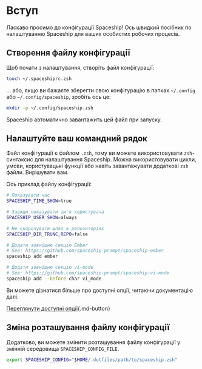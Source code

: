 # Вступ

Ласкаво просимо до конфігурації Spaceship! Ось швидкий посібник по налаштуванню Spaceship для ваших особистих робочих процесів.

## Створення файлу конфігурації

Щоб почати з налаштування, створіть файл конфігурації:

```zsh
touch ~/.spaceshiprc.zsh
```

… або, якщо ви бажаєте зберегти свою конфігурацію в папках `~/.config` або `~/.config/spaceship`, зробіть ось це:

```zsh
mkdir -p ~/.config/spaceship.zsh
```

Spaceship автоматично завантажить цей файл при запуску.

## Налаштуйте ваш командний рядок

Файл конфігурації є файлом `.zsh`, тому ви можете використовувати `zsh`-синтаксис для налаштування Spaceship. Можна використовувати цикли, умови, користувацькі функції або навіть завантажувати додаткові `zsh` файли. Вирішувати вам.

Ось приклад файлу конфігурації:

```zsh
# Показувати час
SPACESHIP_TIME_SHOW=true

# Завжди показувати ім'я користувача
SPACESHIP_USER_SHOW=always

# Не скорочувати шлях в репозиторіях
SPACESHIP_DIR_TRUNC_REPO=false

# Додати зовнішню секцію Ember
# See: https://github.com/spaceship-prompt/spaceship-ember
spaceship add ember

# Додати зовнішню секцію vi-mode
# See: https://github.com/spaceship-prompt/spaceship-vi-mode
spaceship add --before char vi_mode
```

Ви можете дізнатися більше про доступні опції, читаючи документацію далі.

[Переглянути доступні опції](/config/prompt ""){.md-button}

## Зміна розташування файлу конфігурації

Додатково, ви можете змінити розташування файлу конфігурації у змінній середовища `SPACESHIP_CONFIG_FILE`.

```zsh
export SPACESHIP_CONFIG="$HOME/.dotfiles/path/to/spaceship.zsh"
```
